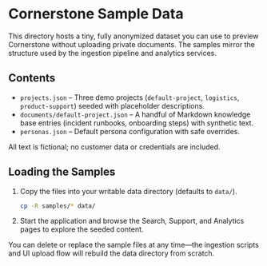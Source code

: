 # Cornerstone Sample Data

This directory hosts a tiny, fully anonymized dataset you can use to preview Cornerstone without uploading private documents. The samples mirror the structure used by the ingestion pipeline and analytics services.

## Contents

- `projects.json` – Three demo projects (`default-project`, `logistics`, `product-support`) seeded with placeholder descriptions.
- `documents/default-project.json` – A handful of Markdown knowledge base entries (incident runbooks, onboarding steps) with synthetic text.
- `personas.json` – Default persona configuration with safe overrides.

All text is fictional; no customer data or credentials are included.

## Loading the Samples

1. Copy the files into your writable data directory (defaults to `data/`).
   ```bash
   cp -R samples/* data/
   ```
2. Start the application and browse the Search, Support, and Analytics pages to explore the seeded content.

You can delete or replace the sample files at any time—the ingestion scripts and UI upload flow will rebuild the data directory from scratch.
